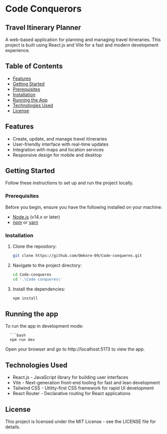 # Code Conquerors

## Travel Itinerary Planner

A web-based application for planning and managing travel itineraries. This project is built using React.js and Vite for a fast and modern development experience.

## Table of Contents

- [Features](#features)
- [Getting Started](#getting-started)
- [Prerequisites](#prerequisites)
- [Installation](#installation)
- [Running the App](#running-the-app)
- [Technologies Used](#technologies-used)
- [License](#license)

## Features

- Create, update, and manage travel itineraries
- User-friendly interface with real-time updates
- Integration with maps and location services
- Responsive design for mobile and desktop

## Getting Started

Follow these instructions to set up and run the project locally.

### Prerequisites

Before you begin, ensure you have the following installed on your machine:

- [Node.js](https://nodejs.org/) (v14.x or later)
- [npm](https://www.npmjs.com/) or [yarn](https://yarnpkg.com/)

### Installation

   1. Clone the repository:

      ```bash
      git clone https://github.com/Omkore-09/Code-conqueres.git

   2. Navigate to the project directory:

      ```bash
      cd Code-conqueres
      cd '.\Code conqueres\'

   3. Install the dependencies:

      ```bash
      npm install

## Running the app

To run the app in development mode:

      ```bash
      npm run dev

Open your browser and go to http://localhost:5173 to view the app.

## Technologies Used

- React.js - JavaScript library for building user interfaces
- Vite - Next-generation front-end tooling for fast and lean development
- Tailwind CSS - Utility-first CSS framework for rapid UI development
- React Router - Declarative routing for React applications

## License

This project is licensed under the MIT License - see the LICENSE file for details.
